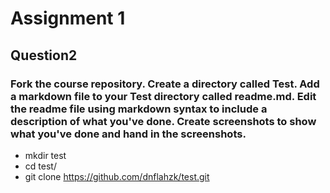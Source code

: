 # Assignment 1 
## Question2
### Fork the course repository. Create a directory called Test. Add a markdown file to your Test directory called readme.md. Edit the readme file using markdown syntax to include a description of what you've done. Create screenshots to show what you've done and hand in the screenshots.

- mkdir test
- cd test/
- git clone https://github.com/dnflahzk/test.git
